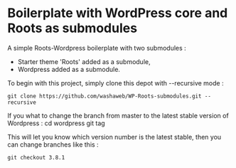Boilerplate with WordPress core and Roots as submodules
=======================================================

A simple Roots-Wordpress boilerplate with two submodules : 

* Starter theme 'Roots' added as a submodule,
* Wordpress added as a submodule.

To begin with this project, simply clone this depot with --recursive mode :

	git clone https://github.com/washaweb/WP-Roots-submodules.git --recursive

If you what to change the branch from master to the latest stable version of Wordpress :
	cd wordpress
	git tag
	
This will let you know which version number is the latest stable, then you can change branches like this :

	git checkout 3.8.1
	
